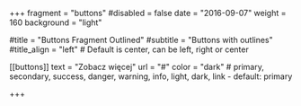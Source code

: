 +++
fragment = "buttons"
#disabled = false
date = "2016-09-07"
weight = 160
background = "light"

#title = "Buttons Fragment Outlined"
#subtitle = "Buttons with outlines"
#title_align = "left" # Default is center, can be left, right or center

[[buttons]]
  text = "Zobacz więcej"
  url = "#"
  color = "dark" # primary, secondary, success, danger, warning, info, light, dark, link - default: primary

+++
